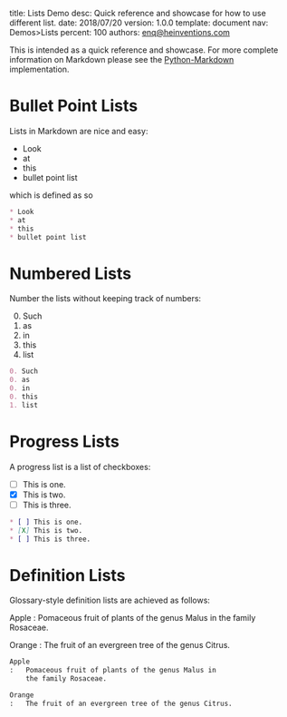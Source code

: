 title:      Lists Demo
desc:       Quick reference and showcase for how to use different list.
date:       2018/07/20
version:    1.0.0
template:   document
nav:        Demos>Lists
percent:    100
authors:    enq@heinventions.com


This is intended as a quick reference and showcase. For more complete information on Markdown please see the [Python-Markdown](https://github.com/Python-Markdown/markdown) implementation.

# Bullet Point Lists

Lists in Markdown are nice and easy:

* Look
* at
* this
* bullet point list

which is defined as so
```markdown
* Look
* at
* this
* bullet point list
```

# Numbered Lists

Number the lists without keeping track of numbers:

0. Such
0. as
0. in
0. this
1. list

```markdown
0. Such
0. as
0. in
0. this
1. list
```

# Progress Lists

A progress list is a list of checkboxes:

* [ ] This is one.
* [X] This is two.
* [ ] This is three.

```markdown
* [ ] This is one.
* [X] This is two.
* [ ] This is three.
```

# Definition Lists

Glossary-style definition lists are achieved as follows:

Apple
:   Pomaceous fruit of plants of the genus Malus in
    the family Rosaceae.

Orange
:   The fruit of an evergreen tree of the genus Citrus.

```markdown
Apple
:   Pomaceous fruit of plants of the genus Malus in
    the family Rosaceae.

Orange
:   The fruit of an evergreen tree of the genus Citrus.
```
